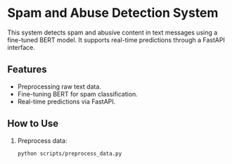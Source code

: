 # Spam and Abuse Detection System

This system detects spam and abusive content in text messages using a fine-tuned BERT model. It supports real-time predictions through a FastAPI interface.

## Features
- Preprocessing raw text data.
- Fine-tuning BERT for spam classification.
- Real-time predictions via FastAPI.

## How to Use
1. Preprocess data:
   ```bash
   python scripts/preprocess_data.py
